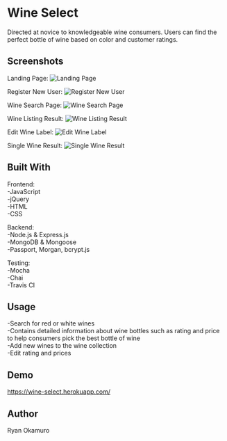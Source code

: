
Wine Select
=============
Directed at novice to knowledgeable wine consumers.  Users can find the perfect bottle of wine based on color and customer ratings.


Screenshots
-----------
Landing Page:
![Landing Page](https://raw.githubusercontent.com/RyanOkamuro/wine_select/feature/mockdata-test/images/Wine_Select_Landing_Page.JPG)

Register New User:
![Register New User](https://raw.githubusercontent.com/RyanOkamuro/wine_select/feature/mockdata-test/images/Wine_Select_New_User.JPG)

Wine Search Page:
![Wine Search Page](https://raw.githubusercontent.com/RyanOkamuro/wine_select/feature/mockdata-test/images/Wine_Select_Search_Page.JPG)

Wine Listing Result:
![Wine Listing Result](https://raw.githubusercontent.com/RyanOkamuro/wine_select/feature/mockdata-test/images/Wine_Select_Wine_Listing.JPG)

Edit Wine Label:
![Edit Wine Label](https://raw.githubusercontent.com/RyanOkamuro/wine_select/feature/mockdata-test/images/Wine_Select_Edit.JPG)

Single Wine Result:
![Single Wine Result](https://raw.githubusercontent.com/RyanOkamuro/wine_select/feature/mockdata-test/images/Wine_Select_Single_Wine_Result.JPG)



Built With
----------
Frontend: <br />
-JavaScript <br />
-jQuery <br />
-HTML <br />
-CSS

Backend: <br />
-Node.js & Express.js <br />
-MongoDB & Mongoose <br />
-Passport, Morgan, bcrypt.js

Testing: <br />
-Mocha <br />
-Chai <br />
-Travis CI

Usage
--------
-Search for red or white wines <br />
-Contains detailed information about wine bottles such as rating and price to help consumers pick the best bottle of wine <br />
-Add new wines to the wine collection <br />
-Edit rating and prices 


Demo
--------
https://wine-select.herokuapp.com/


Author
--------
Ryan Okamuro
